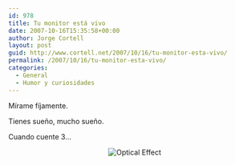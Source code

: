 ```yaml
---
id: 978
title: Tu monitor está vivo
date: 2007-10-16T15:35:58+00:00
author: Jorge Cortell
layout: post
guid: http://www.cortell.net/2007/10/16/tu-monitor-esta-vivo/
permalink: /2007/10/16/tu-monitor-esta-vivo/
categories:
  - General
  - Humor y curiosidades
---
```

Mí­rame fí­jamente.

Tienes sueño, mucho sueño.

Cuando cuente 3&#8230;

<div style="text-align: center">
  <img alt="Optical Effect" title="Optical Effect" src="http://www.kabytes.com/wp-content/uploads/2007/09/ilusion-optica.jpg" />
</div>